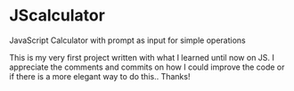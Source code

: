 # JScalculator
JavaScript Calculator with prompt as input for simple operations

This is my very first project written with what I learned until now on JS. I appreciate the comments and commits on how I could improve the code or if there is a more elegant way to do this.. Thanks!
